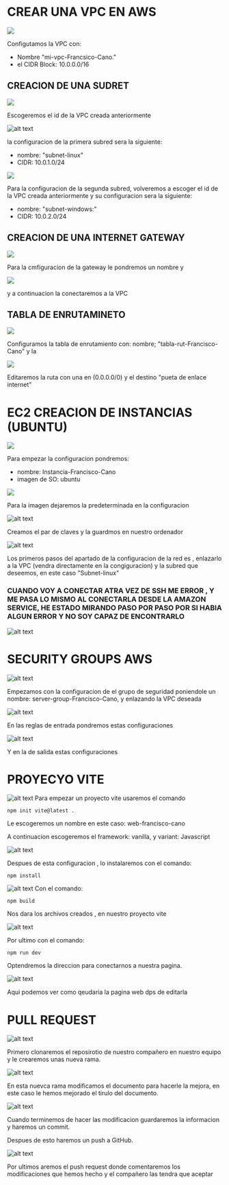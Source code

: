 # CREAR UNA VPC EN AWS
![](./imagenes/image.png)

Configutamos la VPC con:
- Nombre "mi-vpc-Francsico-Cano." 
- el CIDR Block: 10.0.0.0/16

## CREACION DE UNA SUDRET
![](./imagenes/nombre-subred.png)

Escogeremos el id de la VPC creada anteriormente

![alt text](./imagenes/config-real.png)

la configuracion de la primera subred sera la siguiente:
- nombre: "subnet-linux"
- CIDR: 10.0.1.0/24


![](./imagenes/config-2.png)

Para la configuracion de la segunda subred, volveremos a escoger el id de la VPC creada anteriormente y su configuracion sera la siguiente:

- nombre: "subnet-windows:"
- CIDR: 10.0.2.0/24

## CREACION DE UNA INTERNET GATEWAY

![](./imagenes/gatwey.png) 

Para la cmfiguracion de la gateway le pondremos un nombre y 

![](./imagenes/vpc-gatwey.png)

y a continuacion la conectaremos a la VPC

## TABLA DE ENRUTAMINETO

![](./imagenes/tablas-rut.png)

Configuramos la tabla de enrutamiento con: 
 nombre; "tabla-rut-Francisco-Cano" y la 
 
![](./imagenes/edit-ruta.png)

Editaremos la ruta con una en (0.0.0.0/0) y el destino "pueta de enlace internet"
 
# EC2 CREACION DE INSTANCIAS (UBUNTU)

![](./imagenes/configuracion-ec2-1.png)

Para empezar la configuracion pondremos:

- nombre: Instancia-Francisco-Cano
- imagen de SO: ubuntu

![](./imagenes/imagen-pred.png)

Para la imagen dejaremos la predeterminada en la configuracion

![alt text](./imagenes/claves.png)

Creamos el par de claves y la guardmos en nuestro ordenador

![alt text](./imagenes/cong-red-2.png)

Los primeros pasos del apartado de la configuracion de la red es , enlazarlo a la VPC (vendra directamente en la congiguracion) y la subred que deseemos, en este caso "Subnet-linux"

### CUANDO VOY A CONECTAR ATRA VEZ DE SSH ME ERROR , Y ME PASA LO MISMO AL CONECTARLA DESDE LA AMAZON SERVICE, HE ESTADO MIRANDO PASO POR PASO POR SI HABIA ALGUN ERROR Y NO SOY CAPAZ DE ENCONTRARLO

![alt text](./imagenes/error.png)




# SECURITY GROUPS AWS 

![alt text](./imagenes/config-seguridad.png)

Empezamos con la configuracion de el grupo de seguridad poniendole un nombre: server-group-Francisco-Cano, y enlazando la VPC deseada

![alt text](./imagenes/entrada.png)

En las reglas de entrada pondremos estas configuraciones 

![alt text](./imagenes/salida.png)

Y en la de salida estas configuraciones

# PROYECYO VITE

![alt text](./imagenes/vite-1.png)
Para empezar un proyecto vite usaremos el comando

```
npm init vite@latest .

```

Le escogeremos un nombre en este caso: web-francisco-cano

A continuacion escogeremos el framework: vanilla, y variant: Javascript

![alt text](./imagenes/vite-install.png)

Despues de esta configuracion , lo instalaremos con el comando:
```
npm install
```
![alt text](./imagenes/final-final-vite.png)
Con el comando:
```
npm build
```
Nos dara los archivos creados , en nuestro proyecto vite

![alt text](./imagenes/vite-final.png)

Por ultimo con el comando: 
```
npm run dev 
```
Optendremos la direccion para conectarnos a nuestra pagina.

![alt text](./imagenes/pagina-web.png)

Aqui podemos ver como qeudaria la pagina web dps de editarla

# PULL REQUEST

![alt text](./imagenes/1-real.png)

Primero clonaremos el reposirotio de nuestro compañero en nuestro equipo y le crearemos unas nueva rama.

![alt text](./imagenes/1.png)

En esta nuevca rama modificamos el documento para hacerle la mejora, en este caso le hemos mejorado el tirulo del documento.

![alt text](./imagenes/2.png)

Cuando terminemos de hacer las modificacion guardaremos la informacion y haremos un commit.

Despues de esto haremos un push a GitHub.

![alt text](./imagenes/3.png)

Por ultimos aremos el push request donde comentaremos los modificaciones que hemos hecho y el compañero las tendra que aceptar 
